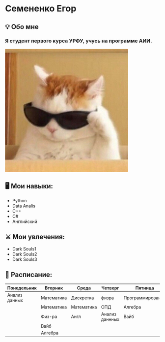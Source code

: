 # Семененко Егор
## :bulb: Обо мне
### Я студент первого курса УРФУ, учусь на программе АИИ.
![](https://github.com/semenenkoe964-lang/Vibe/blob/main/OaRJ1Ykw8G3PvCRZZ4GMjhErM1qQ7GzP.jpeg)
## :desktop_computer: Мои навыки:
* Python
* Data Analis
* C++
* C#
* Английский
## :crossed_swords: Мои увлечения:
* Dark Souls1
* Dark Souls2
* Dark Souls3
## :date: Расписание:
|Понедельник  |Вторник   |Среда      |Четверг        |Пятница|
|-----------  |----------|-----------|---------------|----------------|
|Анализ данных|Математика|Дискретка  |физра          |Программирование|
|             |Математика|Математика |ОПД            |Алгебра|
|             |Физ-ра    |Англ       |Анализ даннных |Вайб|
|             |Вайб|
|             |Алгебра|
